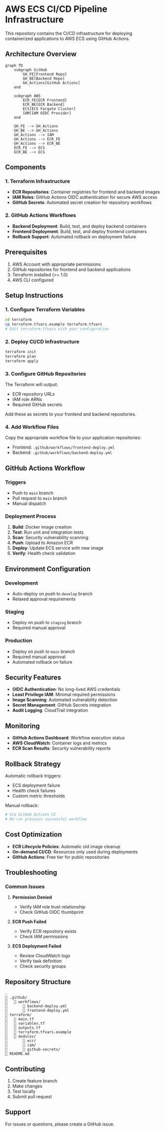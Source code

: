 # AWS ECS CI/CD Pipeline Infrastructure

This repository contains the CI/CD infrastructure for deploying containerized applications to AWS ECS using GitHub Actions.

## Architecture Overview

```mermaid
graph TD
    subgraph GitHub
        GH_FE[Frontend Repo]
        GH_BE[Backend Repo]
        GH_Actions[GitHub Actions]
    end

    subgraph AWS
        ECR_FE[ECR Frontend]
        ECR_BE[ECR Backend]
        ECS[ECS Fargate Cluster]
        IAM[IAM OIDC Provider]
    end

    GH_FE --> GH_Actions
    GH_BE --> GH_Actions
    GH_Actions --> IAM
    GH_Actions --> ECR_FE
    GH_Actions --> ECR_BE
    ECR_FE --> ECS
    ECR_BE --> ECS
```

## Components

### 1. Terraform Infrastructure
- **ECR Repositories**: Container registries for frontend and backend images
- **IAM Roles**: GitHub Actions OIDC authentication for secure AWS access
- **GitHub Secrets**: Automated secret creation for repository workflows

### 2. GitHub Actions Workflows
- **Backend Deployment**: Build, test, and deploy backend containers
- **Frontend Deployment**: Build, test, and deploy frontend containers
- **Rollback Support**: Automated rollback on deployment failure

## Prerequisites

1. AWS Account with appropriate permissions
2. GitHub repositories for frontend and backend applications
3. Terraform installed (>= 1.0)
4. AWS CLI configured

## Setup Instructions

### 1. Configure Terraform Variables

```bash
cd terraform
cp terraform.tfvars.example terraform.tfvars
# Edit terraform.tfvars with your configuration
```

### 2. Deploy CI/CD Infrastructure

```bash
terraform init
terraform plan
terraform apply
```

### 3. Configure GitHub Repositories

The Terraform will output:
- ECR repository URLs
- IAM role ARNs
- Required GitHub secrets

Add these as secrets to your frontend and backend repositories.

### 4. Add Workflow Files

Copy the appropriate workflow file to your application repositories:
- Frontend: `.github/workflows/frontend-deploy.yml`
- Backend: `.github/workflows/backend-deploy.yml`

## GitHub Actions Workflow

### Triggers
- Push to `main` branch
- Pull request to `main` branch
- Manual dispatch

### Deployment Process
1. **Build**: Docker image creation
2. **Test**: Run unit and integration tests
3. **Scan**: Security vulnerability scanning
4. **Push**: Upload to Amazon ECR
5. **Deploy**: Update ECS service with new image
6. **Verify**: Health check validation

## Environment Configuration

### Development
- Auto-deploy on push to `develop` branch
- Relaxed approval requirements

### Staging
- Deploy on push to `staging` branch
- Required manual approval

### Production
- Deploy on push to `main` branch
- Required manual approval
- Automated rollback on failure

## Security Features

- **OIDC Authentication**: No long-lived AWS credentials
- **Least Privilege IAM**: Minimal required permissions
- **Image Scanning**: Automated vulnerability detection
- **Secret Management**: GitHub Secrets integration
- **Audit Logging**: CloudTrail integration

## Monitoring

- **GitHub Actions Dashboard**: Workflow execution status
- **AWS CloudWatch**: Container logs and metrics
- **ECR Scan Results**: Security vulnerability reports

## Rollback Strategy

Automatic rollback triggers:
- ECS deployment failure
- Health check failures
- Custom metric thresholds

Manual rollback:
```bash
# Via GitHub Actions UI
# Re-run previous successful workflow
```

## Cost Optimization

- **ECR Lifecycle Policies**: Automatic old image cleanup
- **On-demand CI/CD**: Resources only used during deployments
- **GitHub Actions**: Free tier for public repositories

## Troubleshooting

### Common Issues

1. **Permission Denied**
   - Verify IAM role trust relationship
   - Check GitHub OIDC thumbprint

2. **ECR Push Failed**
   - Verify ECR repository exists
   - Check IAM permissions

3. **ECS Deployment Failed**
   - Review CloudWatch logs
   - Verify task definition
   - Check security groups

## Repository Structure

```
.
   .github/
      workflows/
          backend-deploy.yml
          frontend-deploy.yml
   terraform/
      main.tf
      variables.tf
      outputs.tf
      terraform.tfvars.example
      modules/
          ecr/
          iam/
          github-secrets/
   README.md
```

## Contributing

1. Create feature branch
2. Make changes
3. Test locally
4. Submit pull request

## Support

For issues or questions, please create a GitHub issue.